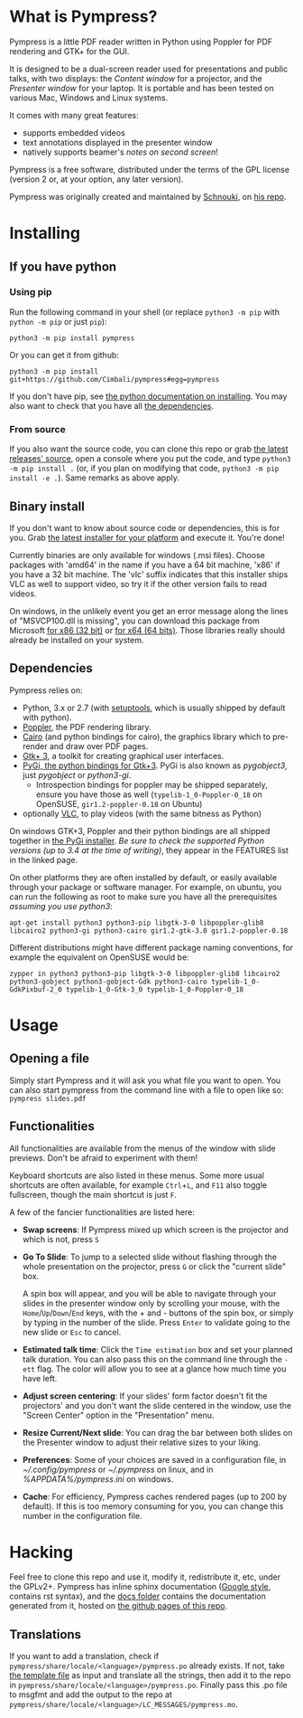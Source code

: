 # What is Pympress?

Pympress is a little PDF reader written in Python using Poppler for PDF rendering and GTK+ for the GUI.

It is designed to be a dual-screen reader used for presentations and public talks, with two displays: the *Content window* for a projector, and the *Presenter window* for your laptop. It is portable and has been tested on various Mac, Windows and Linux systems.

It comes with many great features:
- supports embedded videos
- text annotations displayed in the presenter window
- natively supports beamer's *notes on second screen*!

Pympress is a free software, distributed under the terms of the GPL license (version 2 or, at your option, any later version).

Pympress was originally created and maintained by [Schnouki](https://github.com/Schnouki), on [his repo](https://github.com/Schnouki/pympress).

# Installing

## If you have python

### Using pip

Run the following command in your shell (or replace `python3 -m pip` with `python -m pip` or just `pip`):

    python3 -m pip install pympress

Or you can get it from github:

    python3 -m pip install git+https://github.com/Cimbali/pympress#egg=pympress

If you don't have pip, see [the python documentation on installing](https://docs.python.org/3.5/installing/index.html). You may also want to check that you have all [the dependencies](#dependencies).

### From source

If you also want the source code, you can clone this repo or grab [the latest releases' source](https://github.com/Cimbali/pympress/releases/latest), open a console where you put the code, and type `python3 -m pip install .` (or, if you plan on modifying that code, `python3 -m pip install -e .`). Same remarks as above apply.

## Binary install

If you don't want to know about source code or dependencies, this is for you.
Grab [the latest installer for your platform](https://github.com/Cimbali/pympress/releases/latest) and execute it. You're done!

Currently binaries are only available for windows (.msi files). Choose packages with 'amd64' in the name if you have a 64 bit machine, 'x86' if you have a 32 bit machine. The 'vlc' suffix indicates that this installer ships VLC as well to support video, so try it if the other version fails to read videos.

On windows, in the unlikely event you get an error message along the lines of "MSVCP100.dll is missing", you can download this package from Microsoft [for x86 (32 bit)](https://www.microsoft.com/en-in/download/details.aspx?id=5555) or [for x64 (64 bits)](https://www.microsoft.com/en-us/download/details.aspx?id=14632). Those libraries really should already be installed on your system.

## Dependencies

Pympress relies on:
* Python, 3.x or 2.7 (with [setuptools](https://pypi.python.org/pypi/setuptools), which is usually shipped by default with python).
* [Poppler](http://poppler.freedesktop.org/), the PDF rendering library.
* [Cairo](https://www.cairographics.org/) (and python bindings for cairo), the graphics library which to pre-render and draw over PDF pages.
* [Gtk+ 3](http://www.gtk.org/), a toolkit for creating graphical user interfaces.
* [PyGi, the python bindings for Gtk+3](https://wiki.gnome.org/Projects/PyGObject). PyGi is also known as *pygobject3*, just *pygobject* or *python3-gi*.
  * Introspection bindings for poppler may be shipped separately, ensure you have those as well (`typelib-1_0-Poppler-0_18` on OpenSUSE, `gir1.2-poppler-0.18` on Ubuntu)
* optionally [VLC](https://www.videolan.org/vlc/), to play videos (with the same bitness as Python)

On windows GTK+3, Poppler and their python bindings are all shipped together in [the PyGi installer](https://sourceforge.net/projects/pygobjectwin32/). *Be sure to check the supported Python versions (up to 3.4 at the time of writing)*, they appear in the FEATURES list in the linked page.

On other platforms they are often installed by default, or easily available through your package or software manager.
For example, on ubuntu, you can run the following as root to make sure you have all the prerequisites *assuming you use python3*:

    apt-get install python3 python3-pip libgtk-3-0 libpoppler-glib8 libcairo2 python3-gi python3-cairo gir1.2-gtk-3.0 gir1.2-poppler-0.18

Different distributions might have different package naming conventions, for example the equivalent on OpenSUSE would be:

    zypper in python3 python3-pip libgtk-3-0 libpoppler-glib8 libcairo2 python3-gobject python3-gobject-Gdk python3-cairo typelib-1_0-GdkPixbuf-2_0 typelib-1_0-Gtk-3_0 typelib-1_0-Poppler-0_18

# Usage

## Opening a file
Simply start Pympress and it will ask you what file you want to open.
You can also start pympress from the command line with a file to open like so:
`pympress slides.pdf`

## Functionalities

All functionalities are available from the menus of the window with slide previews. Don't be afraid to experiment with them!

Keyboard shortcuts are also listed in these menus. Some more usual shortcuts are often available, for example `Ctrl`+`L`, and `F11` also toggle fullscreen, though the main shortcut is just `F`.

A few of the fancier functionalities are listed here:
- **Swap screens**: If Pympress mixed up which screen is the projector and which is not, press `S`
- **Go To Slide**: To jump to a selected slide without flashing through the whole presentation on the projector, press `G` or click the "current  slide" box.

  A spin box will appear, and you will be able to navigate through your slides in the presenter window only by scrolling your mouse, with the `Home`/`Up`/`Down`/`End` keys, with the + and - buttons of the spin box, or simply by typing in the number of the slide. Press `Enter` to validate going to the new slide or `Esc` to cancel.
- **Estimated talk time**: Click the `Time estimation` box and set your planned talk duration. You can also pass this on the command line through the `-ett` flag. The color will allow you to see at a glance how much time you have left.
- **Adjust screen centering**: If your slides' form factor doesn't fit the projectors' and you don't want the slide centered in the window, use the "Screen Center" option in the "Presentation" menu.
- **Resize Current/Next slide**: You can drag the bar between both slides on the Presenter window to adjust their relative sizes to your liking.
- **Preferences**: Some of your choices are saved in a configuration file, in *~/.config/pympress* or *~/.pympress* on linux, and in *%APPDATA%/pympress.ini* on windows.
- **Cache**: For efficiency, Pympress caches rendered pages (up to 200 by default). If this is too memory consuming for you, you can change this number in the configuration file.

# Hacking

Feel free to clone this repo and use it, modify it, redistribute it, etc, under the GPLv2+.
Pympress has inline sphinx documentation ([Google style](http://www.sphinx-doc.org/en/latest/ext/example_google.html), contains rst syntax), and the [docs folder](https://github.com/Cimbali/pympress/tree/master/docs/) contains the documentation generated from it, hosted on [the github pages of this repo](https://cimbali.github.io/pympress/pympress.html).

## Translations

If you want to add a translation, check if `pympress/share/locale/<language>/pympress.po` already exists. If not, take [the template file](https://github.com/Cimbali/pympress/tree/master/pympress/share/locale/pympress.pot) as input and translate all the strings, then add it to the repo in `pympress/share/locale/<language>/pympress.po`.
Finally pass this .po file to msgfmt and add the output to the repo at `pympress/share/locale/<language>/LC_MESSAGES/pympress.mo`.


